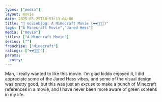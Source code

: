 ```yaml
---
types: ["media"]
layout: movie
date: 2025-05-25T18:53:13-04:00
title: "🍿 movieblog: A Minecraft Movie (❤️❤️🖤🖤🖤)"
tags: ["A Minecraft Movie","Jared Hess"]
media: ["movie"]
titles: ["A Minecraft Movie"]
series: [""]
franchise: ["Minecraft"]
ratings: ["❤️❤️🖤🖤🖤"]
params:
  entry: 
---
```


Man, I really wanted to like this movie. I'm glad kiddo enjoyed it, I did appreciate some of the Jared Hess vibes, and some of the visual design was pretty good, but this was just an excuse to make a bunch of Minecraft references in a movie, and I have never been more aware of green screens in my life. 